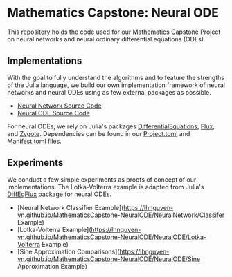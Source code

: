 # Mathematics Capstone: Neural ODE
This repository holds the code used for our [Mathematics Capstone Project](https://scholarworks.arcadia.edu/showcase/2020/comp_sci_math/8/) on neural networks and neural ordinary differential equations (ODEs). 

## Implementations
With the goal to fully understand the algorithms and to feature the strengths of the Julia language, we build our own implementation framework of neural networks and neural ODEs using as few external packages as possible. 

- [Neural Network Source Code](https://lhnguyen-vn.github.io/MathematicsCapstone-NeuralODE/NeuralNetwork/NeuralNetwork.jl)
- [Neural ODE Source Code](https://lhnguyen-vn.github.io/MathematicsCapstone-NeuralODE/NeuralODE/NeuralODE.jl)

For neural ODEs, we rely on Julia's packages [DifferentialEquations](https://github.com/SciML/DifferentialEquations.jl), [Flux](https://github.com/FluxML/Flux.jl), and [Zygote](https://github.com/FluxML/Zygote.jl). Dependencies can be found in our [Project.toml](https://lhnguyen-vn.github.io/MathematicsCapstone-NeuralODE/NeuralODE/Project.toml) and [Manifest.toml](https://lhnguyen-vn.github.io/MathematicsCapstone-NeuralODE/NeuralODE/Manifest.toml) files.

## Experiments
We conduct a few simple experiments as proofs of concept of our implementations. The Lotka-Volterra example is adapted from Julia's [DiffEqFlux](https://github.com/SciML/DiffEqFlux.jl) package for neural ODEs.

- [Neural Network Classifier Example](https://lhnguyen-vn.github.io/MathematicsCapstone-NeuralODE/NeuralNetwork/Classifer Example)
- [Lotka-Volterra Example](https://lhnguyen-vn.github.io/MathematicsCapstone-NeuralODE/NeuralODE/Lotka-Volterra Example)
- [Sine Approximation Comparisons](https://lhnguyen-vn.github.io/MathematicsCapstone-NeuralODE/NeuralODE/Sine Approximation Example)
